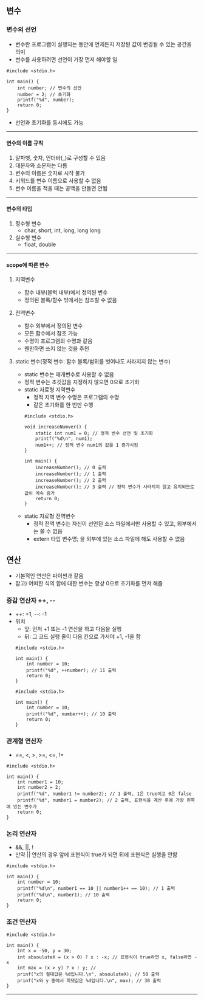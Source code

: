 ## 변수
### 변수의 선언
   - 변수란 프로그램이 실행되는 동안에 언제든지 저장된 값이 변경될 수 있는 공간을 의미
   - 변수를 사용하려면 선언이 가장 먼저 해야할 일
   ```
   #include <stdio.h>
      
   int main() {
       int number; // 변수의 선언
       number = 2; // 초기화
       printf("%d", number);         
       return 0;
   }
   ```
   - 선언과 초기화를 동시에도 가능   
---

#### 변수의 이름 규칙
   1. 알파벳, 숫자, 언더바(_)로 구성할 수 있음
   2. 대문자와 소문자는 다름
   3. 변수의 이름은 숫자로 시작 불가
   4. 키워드를 변수 이름으로 사용할 수 없음
   5. 변수 이름을 적을 때는 공백을 만들면 안됨
---

#### 변수의 타입
   1. 정수형 변수
      - char, short, int, long, long long
   2. 실수형 변수
      - float, double
---

#### scope에 따른 변수
   1. 지역변수
      - 함수 내부(블럭 내부)에서 정의된 변수
      - 정의된 블록/함수 밖에서는 참조할 수 없음   
      
   2. 전역변수
      - 함수 외부에서 정의된 변수
      - 모든 함수에서 참조 가능
      - 수명이 프로그램의 수명과 같음
      - 웬만하면 쓰지 않는 것을 추천   
   
   3. static 변수(정적 변수: 함수 블록/범위를 벗어나도 사라지지 않는 변수)
      - static 변수는 매개변수로 사용할 수 없음
      - 정적 변수는 초깃값을 지정하지 않으면 0으로 초기화
      - static 자료형 지역변수
         - 정적 지역 변수 수명은 프로그램의 수명
         - 같은 초기화를 한 번만 수행
         ```
         #include <stdio.h>
         
         void increaseNumver() {
             static int num1 = 0; // 정적 변수 선언 및 초기화
             printf("%d\n", num1); 
             num1++; // 정적 변수 num1의 값을 1 증가시킴
         }
         
         int main() {
             increaseNumber(); // 0 출력
             increaseNumber(); // 1 출력
             increaseNumber(); // 2 출력
             increaseNumber(); // 3 출력 // 정적 변수가 사라지지 않고 유지되므로 값이 계속 증가
             return 0;
         }
         ```
      - static 자료형 전역변수
         - 정적 전역 변수는 자신이 선언된 소스 파일에서만 사용할 수 있고, 외부에서는 쓸 수 없음
         - extern 타입 변수명; 을 외부에 있는 소스 파일에 해도 사용할 수 없음
      
## 연산
   - 기본적인 연산은 파이썬과 같음
   - 참고) 어떠한 식의 합에 대한 변수는 항상 0으로 초기화를 먼저 해줌
### 증감 연산자 ++, --
   - ++: +1, --: -1
   - 위치
      - 앞: 먼저 +1 또는 -1 연산을 하고 다음을 실행
      - 뒤: 그 코드 실행 줄이 다음 칸으로 가서야 +1, -1을 함
      ```
      #include <stdio.h>
      
      int main() {
          int number = 10;
          printf("%d", ++number); // 11 출력
          return 0;
      }
      ```
      ```
      #include <stdio.h>
        
      int main() {
          int number = 10;
          printf("%d", number++); // 10 출력
          return 0;
      }
      ```
### 관계형 연산자
   - ==, <, >, >=, <=, !=
   ```
   #include <stdio.h>
     
   int main() {
       int number1 = 10;
       int number2 = 2;
       printf("%d", number1 != number2); // 1 출력, 1은 true이고 0은 false
       printf("%d", number1 = number2); // 2 출력, 표현식을 계산 후에 가장 왼쪽에 있는 변수가 
       return 0;
   }
   ```
### 논리 연산자
   - &&, ||, !
   - 만약 || 연산의 경우 앞에 표현식이 true가 되면 뒤에 표현식은 실행을 안함
   ```
   #include <stdio.h>
      
   int main() {
       int number = 10;
       printf("%d\n", number1 == 10 || number1++ == 10); // 1 출력
       printf("%d\n", number1); // 10 출력
       return 0;
   }
   ```
### 조건 연산자
   ```
   #include <stdio.h>
   
   int main() {
       int x = -50, y = 30;
       int absouluteX = (x > 0) ? x : -x; // 표현식이 true라면 x, false라면 -x
       int max = (x > y) ? x : y; //
       prinf("x의 절대값은 %d입니다.\n", absouluteX); // 50 출력
       prinf("x와 y 중에서 최댓값은 %d입니다.\n", max); // 30 출력
   }   
   ```
---
